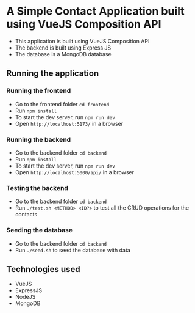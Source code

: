 # A Simple Contact Application built using VueJS Composition API

- This application is built using VueJS Composition API
- The backend is built using Express JS
- The database is a MongoDB database

## Running the application

### Running the frontend
- Go to the frontend folder `cd frontend`
- Run `npm install`
- To start the dev server, run `npm run dev`
- Open `http://localhost:5173/` in a browser

### Running the backend
- Go to the backend folder `cd backend`
- Run `npm install`
- To start the dev server, run `npm run dev`
- Open `http://localhost:5000/api/` in a browser

### Testing the backend
- Go to the backend folder `cd backend`
- Run `./test.sh <METHOD> <ID?>` to test all the CRUD operations for the contacts

### Seeding the database
- Go to the backend folder `cd backend`
- Run `./seed.sh` to seed the database with data

## Technologies used
- VueJS
- ExpressJS
- NodeJS
- MongoDB